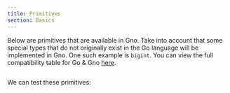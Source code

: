 ```yaml
---
title: Primitives
section: Basics
---
```


Below are primitives that are available in Gno.
Take into account that some special types that do not originally exist in the Go
language will be implemented in Gno. One such example is `bigint`. You can view
the full compatibility table for Go & Gno [here](https://docs.gno.land/reference/go-gno-compatibility).

```go file=./primitives.gno
```

We can test these primitives:

```go file=./primitives_test.gno depends_on_file=./primitives.gno
```
